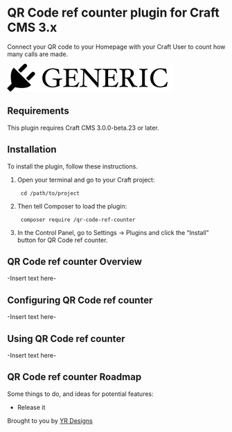 # QR Code ref counter plugin for Craft CMS 3.x

Connect your QR code to your Homepage with your Craft User to count how many calls  are made.

![Screenshot](resources/img/plugin-logo.png)

## Requirements

This plugin requires Craft CMS 3.0.0-beta.23 or later.

## Installation

To install the plugin, follow these instructions.

1. Open your terminal and go to your Craft project:

        cd /path/to/project

2. Then tell Composer to load the plugin:

        composer require /qr-code-ref-counter

3. In the Control Panel, go to Settings → Plugins and click the “Install” button for QR Code ref counter.

## QR Code ref counter Overview

-Insert text here-

## Configuring QR Code ref counter

-Insert text here-

## Using QR Code ref counter

-Insert text here-

## QR Code ref counter Roadmap

Some things to do, and ideas for potential features:

* Release it

Brought to you by [YR Designs](https://yr-designs.ch)
